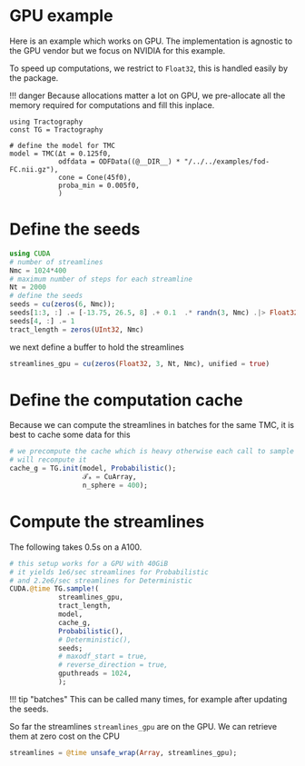 # GPU example

Here is an example which works on GPU. The implementation is agnostic to the GPU vendor but we focus on NVIDIA for this example.

To speed up computations, we restrict to `Float32`, this is handled easily by the package.

!!! danger
    Because allocations matter a lot on GPU, we pre-allocate all the memory required for computations and fill this inplace.

```@example GPU
using Tractography
const TG = Tractography

# define the model for TMC
model = TMC(Δt = 0.125f0,
            odfdata = ODFData((@__DIR__) * "/../../examples/fod-FC.nii.gz"),
            cone = Cone(45f0),
            proba_min = 0.005f0,
            )
```

# Define the seeds

```julia
using CUDA
# number of streamlines
Nmc = 1024*400
# maximum number of steps for each streamline
Nt = 2000
# define the seeds
seeds = cu(zeros(6, Nmc));
seeds[1:3, :] .= [-13.75, 26.5, 8] .+ 0.1  .* randn(3, Nmc) .|> Float32 |> CuArray;
seeds[4, :] .= 1
tract_length = zeros(UInt32, Nmc)
```

we next define a buffer to hold the streamlines

```julia
streamlines_gpu = cu(zeros(Float32, 3, Nt, Nmc), unified = true)
```

# Define the computation cache

Because we can compute the streamlines in batches for the same TMC, it is best to cache some data for this

```julia
# we precompute the cache which is heavy otherwise each call to sample
# will recompute it
cache_g = TG.init(model, Probabilistic(); 
                  𝒯ₐ = CuArray,
                  n_sphere = 400);
```

# Compute the streamlines

The following takes 0.5s on a A100.

```julia
# this setup works for a GPU with 40GiB
# it yields 1e6/sec streamlines for Probabilistic
# and 2.2e6/sec streamlines for Deterministic
CUDA.@time TG.sample!(
            streamlines_gpu,
            tract_length,
            model,
            cache_g,
            Probabilistic(),
            # Deterministic(),
            seeds;
            # maxodf_start = true,
            # reverse_direction = true,
            gputhreads = 1024,
            );
```

!!! tip "batches"
    This can be called many times, for example after updating the seeds.


So far the streamlines `streamlines_gpu` are on the GPU. We can retrieve them at zero cost on the CPU

```julia
streamlines = @time unsafe_wrap(Array, streamlines_gpu);
```